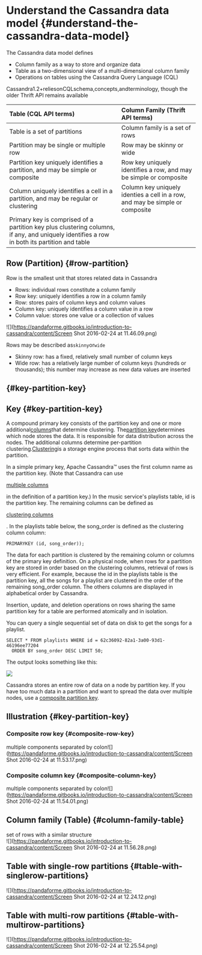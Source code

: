 # Understand the Cassandra data model {#understand-the-cassandra-data-model}

The Cassandra data model defines

* Column family as a way to store and organize data
* Table as a two-dimensional view of a multi-dimensional column family
* Operations on tables using the Cassandra Query Language \(CQL\)

Cassandra1.2+reliesonCQLschema,concepts,andterminology, though the older Thrift API remains available

| Table \(CQL API terms\) | Column Family \(Thrift API terms\) |
| :--- | :--- |
| Table is a set of partitions | Column family is a set of rows |
| Partition may be single or multiple row | Row may be skinny or wide |
| Partition key uniquely identifies a partition, and may be simple or composite | Row key uniquely identifies a row, and may be simple or composite |
| Column uniquely identifies a cell in a partition, and may be regular or clustering | Column key uniquely identies a cell in a row, and may be simple or composite |
| Primary key is comprised of a partition key plus clustering columns, if any, and uniquely identifies a row in both its partition and table |  |

## Row \(Partition\) {#row-partition}

Row is the smallest unit that stores related data in Cassandra

* Rows: individual rows constitute a column family
* Row key: uniquely identifies a row in a column family
* Row: stores pairs of column keys and column values
* Column key: uniquely identifies a column value in a row
* Column value: stores one value or a collection of values

![](https://pandaforme.gitbooks.io/introduction-to-cassandra/content/Screen Shot 2016-02-24 at 11.46.09.png)

Rows may be described as`skinny`or`wide`

* Skinny row: has a fixed, relatively small number of column keys
* Wide row: has a relatively large number of column keys \(hundreds or thousands\); this number may increase as new data values are inserted

##  {#key-partition-key}

## Key {#key-partition-key}

A compound primary key consists of the partition key and one or more additional[columns](https://docs.datastax.com/en/glossary/doc/glossary/gloss_column.html)that determine clustering. The[partition key](https://docs.datastax.com/en/glossary/doc/glossary/gloss_partition_key.html)determines which node stores the data. It is responsible for data distribution across the nodes. The additional columns determine per-partition clustering.[Clustering](https://docs.datastax.com/en/glossary/doc/glossary/gloss_clustering.html)is a storage engine process that sorts data within the partition.

In a simple primary key, Apache Cassandra™ uses the first column name as the partition key. \(Note that Cassandra can use

[multiple columns](https://docs.datastax.com/en/cql/3.1/cql/cql_reference/refCompositePk.html)

in the definition of a partition key.\) In the music service's playlists table, id is the partition key. The remaining columns can be defined as

[clustering columns](https://docs.datastax.com/en/glossary/doc/glossary/gloss_clustering_column.html)

. In the playlists table below, the song\_order is defined as the clustering column column:

```
PRIMARYKEY (id, song_order));
```

The data for each partition is clustered by the remaining column or columns of the primary key definition. On a physical node, when rows for a partition key are stored in order based on the clustering columns, retrieval of rows is very efficient. For example, because the id in the playlists table is the partition key, all the songs for a playlist are clustered in the order of the remaining song\_order column. The others columns are displayed in alphabetical order by Cassandra.

Insertion, update, and deletion operations on rows sharing the same partition key for a table are performed atomically and in isolation.

You can query a single sequential set of data on disk to get the songs for a playlist.

```
SELECT * FROM playlists WHERE id = 62c36092-82a1-3a00-93d1-46196ee77204
  ORDER BY song_order DESC LIMIT 50;
```

The output looks something like this:

![](https://docs.datastax.com/en/cql/3.1/cql/images/select_desc.png)

Cassandra stores an entire row of data on a node by partition key. If you have too much data in a partition and want to spread the data over multiple nodes, use a [composite partition key](https://docs.datastax.com/en/cql/3.1/cql/cql_reference/refCompositePk.html).

## Illustration {#key-partition-key}

### Composite row key {#composite-row-key}

multiple components separated by colon![](https://pandaforme.gitbooks.io/introduction-to-cassandra/content/Screen Shot 2016-02-24 at 11.53.17.png)

### Composite column key {#composite-column-key}

multiple components separated by colon![](https://pandaforme.gitbooks.io/introduction-to-cassandra/content/Screen Shot 2016-02-24 at 11.54.01.png)

## Column family \(Table\) {#column-family-table}

set of rows with a similar structure  
![](https://pandaforme.gitbooks.io/introduction-to-cassandra/content/Screen Shot 2016-02-24 at 11.56.28.png)

## Table with single-row partitions {#table-with-singlerow-partitions}

![](https://pandaforme.gitbooks.io/introduction-to-cassandra/content/Screen Shot 2016-02-24 at 12.24.12.png)

## Table with multi-row partitions {#table-with-multirow-partitions}

![](https://pandaforme.gitbooks.io/introduction-to-cassandra/content/Screen Shot 2016-02-24 at 12.25.54.png)

